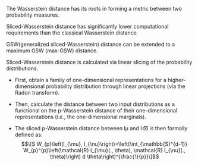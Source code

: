 The Wasserstein distance has its roots in forming a metric between two probability measures. 

Sliced-Wasserstein distance has significantly lower computational requirements than the classical Wasserstein distance.

GSW(generalized sliced-Wasserstein) distance can be extended to a maximum GSW (max-GSW) distance.

Sliced-Wasserstein distance is calculated via linear slicing of the probability distributions.

- First, obtain a family of one-dimensional representations for a higher- dimensional probability distribution through linear projections (via the Radon transform).

- Then, calculate the distance between two input distributions as a functional on the p-Wasserstein distance of their one-dimensional representations (i.e., the one-dimensional marginals). 

- The sliced p-Wasserstein distance between Iμ and I⌫ is then formally defined as:
$$\[S W_{p}\left(I_{\mu}, I_{\nu}\right)=\left(\int_{\mathbb{S}^{d-1}} W_{p}^{p}\left(\mathcal{R} I_{\mu}(., \theta), \mathcal{R} I_{\nu}(., \theta)\right) d \theta\right)^{\frac{1}{p}}\]$$


